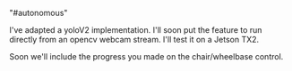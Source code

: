 "#autonomous" 

I've adapted a yoloV2 implementation.
I'll soon put the feature to run directly from an opencv webcam stream.
I'll test it on a Jetson TX2.

Soon we'll include the progress you made on the chair/wheelbase control. 
